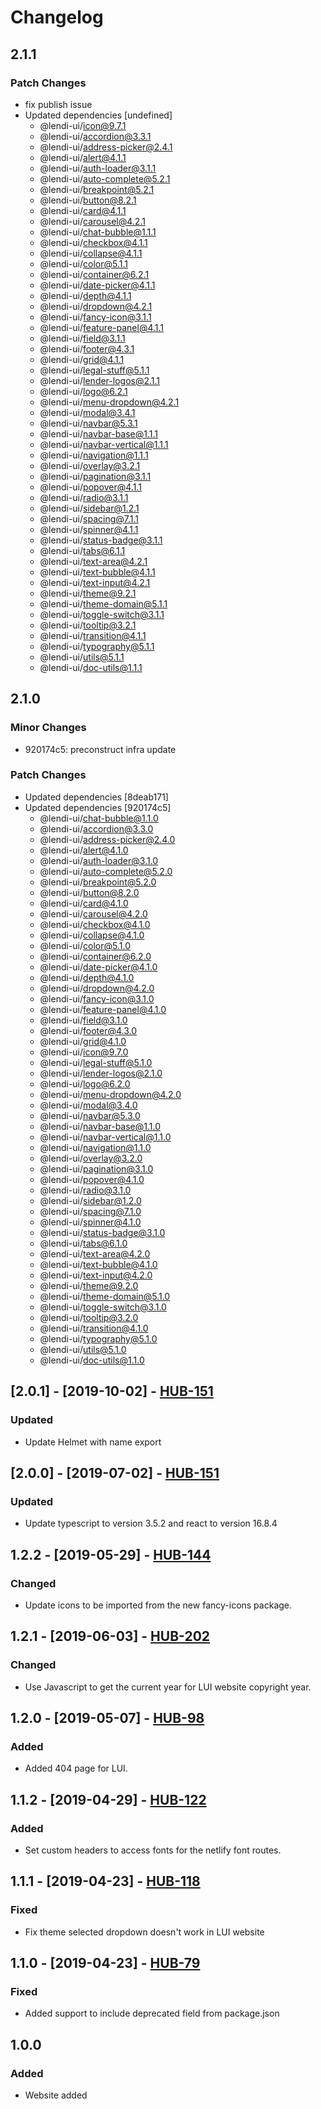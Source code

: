 # Changelog

## 2.1.1

### Patch Changes

- fix publish issue
- Updated dependencies [undefined]
  - @lendi-ui/icon@9.7.1
  - @lendi-ui/accordion@3.3.1
  - @lendi-ui/address-picker@2.4.1
  - @lendi-ui/alert@4.1.1
  - @lendi-ui/auth-loader@3.1.1
  - @lendi-ui/auto-complete@5.2.1
  - @lendi-ui/breakpoint@5.2.1
  - @lendi-ui/button@8.2.1
  - @lendi-ui/card@4.1.1
  - @lendi-ui/carousel@4.2.1
  - @lendi-ui/chat-bubble@1.1.1
  - @lendi-ui/checkbox@4.1.1
  - @lendi-ui/collapse@4.1.1
  - @lendi-ui/color@5.1.1
  - @lendi-ui/container@6.2.1
  - @lendi-ui/date-picker@4.1.1
  - @lendi-ui/depth@4.1.1
  - @lendi-ui/dropdown@4.2.1
  - @lendi-ui/fancy-icon@3.1.1
  - @lendi-ui/feature-panel@4.1.1
  - @lendi-ui/field@3.1.1
  - @lendi-ui/footer@4.3.1
  - @lendi-ui/grid@4.1.1
  - @lendi-ui/legal-stuff@5.1.1
  - @lendi-ui/lender-logos@2.1.1
  - @lendi-ui/logo@6.2.1
  - @lendi-ui/menu-dropdown@4.2.1
  - @lendi-ui/modal@3.4.1
  - @lendi-ui/navbar@5.3.1
  - @lendi-ui/navbar-base@1.1.1
  - @lendi-ui/navbar-vertical@1.1.1
  - @lendi-ui/navigation@1.1.1
  - @lendi-ui/overlay@3.2.1
  - @lendi-ui/pagination@3.1.1
  - @lendi-ui/popover@4.1.1
  - @lendi-ui/radio@3.1.1
  - @lendi-ui/sidebar@1.2.1
  - @lendi-ui/spacing@7.1.1
  - @lendi-ui/spinner@4.1.1
  - @lendi-ui/status-badge@3.1.1
  - @lendi-ui/tabs@6.1.1
  - @lendi-ui/text-area@4.2.1
  - @lendi-ui/text-bubble@4.1.1
  - @lendi-ui/text-input@4.2.1
  - @lendi-ui/theme@9.2.1
  - @lendi-ui/theme-domain@5.1.1
  - @lendi-ui/toggle-switch@3.1.1
  - @lendi-ui/tooltip@3.2.1
  - @lendi-ui/transition@4.1.1
  - @lendi-ui/typography@5.1.1
  - @lendi-ui/utils@5.1.1
  - @lendi-ui/doc-utils@1.1.1

## 2.1.0

### Minor Changes

- 920174c5: preconstruct infra update

### Patch Changes

- Updated dependencies [8deab171]
- Updated dependencies [920174c5]
  - @lendi-ui/chat-bubble@1.1.0
  - @lendi-ui/accordion@3.3.0
  - @lendi-ui/address-picker@2.4.0
  - @lendi-ui/alert@4.1.0
  - @lendi-ui/auth-loader@3.1.0
  - @lendi-ui/auto-complete@5.2.0
  - @lendi-ui/breakpoint@5.2.0
  - @lendi-ui/button@8.2.0
  - @lendi-ui/card@4.1.0
  - @lendi-ui/carousel@4.2.0
  - @lendi-ui/checkbox@4.1.0
  - @lendi-ui/collapse@4.1.0
  - @lendi-ui/color@5.1.0
  - @lendi-ui/container@6.2.0
  - @lendi-ui/date-picker@4.1.0
  - @lendi-ui/depth@4.1.0
  - @lendi-ui/dropdown@4.2.0
  - @lendi-ui/fancy-icon@3.1.0
  - @lendi-ui/feature-panel@4.1.0
  - @lendi-ui/field@3.1.0
  - @lendi-ui/footer@4.3.0
  - @lendi-ui/grid@4.1.0
  - @lendi-ui/icon@9.7.0
  - @lendi-ui/legal-stuff@5.1.0
  - @lendi-ui/lender-logos@2.1.0
  - @lendi-ui/logo@6.2.0
  - @lendi-ui/menu-dropdown@4.2.0
  - @lendi-ui/modal@3.4.0
  - @lendi-ui/navbar@5.3.0
  - @lendi-ui/navbar-base@1.1.0
  - @lendi-ui/navbar-vertical@1.1.0
  - @lendi-ui/navigation@1.1.0
  - @lendi-ui/overlay@3.2.0
  - @lendi-ui/pagination@3.1.0
  - @lendi-ui/popover@4.1.0
  - @lendi-ui/radio@3.1.0
  - @lendi-ui/sidebar@1.2.0
  - @lendi-ui/spacing@7.1.0
  - @lendi-ui/spinner@4.1.0
  - @lendi-ui/status-badge@3.1.0
  - @lendi-ui/tabs@6.1.0
  - @lendi-ui/text-area@4.2.0
  - @lendi-ui/text-bubble@4.1.0
  - @lendi-ui/text-input@4.2.0
  - @lendi-ui/theme@9.2.0
  - @lendi-ui/theme-domain@5.1.0
  - @lendi-ui/toggle-switch@3.1.0
  - @lendi-ui/tooltip@3.2.0
  - @lendi-ui/transition@4.1.0
  - @lendi-ui/typography@5.1.0
  - @lendi-ui/utils@5.1.0
  - @lendi-ui/doc-utils@1.1.0

## [2.0.1] - [2019-10-02] - [HUB-151](https://creditandfinance.atlassian.net/browse/HUB-151)

### Updated

- Update Helmet with name export

## [2.0.0] - [2019-07-02] - [HUB-151](https://creditandfinance.atlassian.net/browse/HUB-151)

### Updated

- Update typescript to version 3.5.2 and react to version 16.8.4

## 1.2.2 - [2019-05-29] - [HUB-144](https://creditandfinance.atlassian.net/browse/HUB-144)

### Changed

- Update icons to be imported from the new fancy-icons package.

## 1.2.1 - [2019-06-03] - [HUB-202](https://creditandfinance.atlassian.net/browse/HUB-202)

### Changed

- Use Javascript to get the current year for LUI website copyright year.

## 1.2.0 - [2019-05-07] - [HUB-98](https://creditandfinance.atlassian.net/browse/HUB-98)

### Added

- Added 404 page for LUI.

## 1.1.2 - [2019-04-29] - [HUB-122](https://creditandfinance.atlassian.net/browse/HUB-122)

### Added

- Set custom headers to access fonts for the netlify font routes.

## 1.1.1 - [2019-04-23] - [HUB-118](https://creditandfinance.atlassian.net/browse/HUB-118)

### Fixed

- Fix theme selected dropdown doesn't work in LUI website

## 1.1.0 - [2019-04-23] - [HUB-79](https://creditandfinance.atlassian.net/browse/HUB-79)

### Fixed

- Added support to include deprecated field from package.json

## 1.0.0

### Added

- Website added
